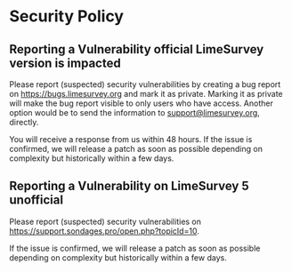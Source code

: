 # Security Policy

## Reporting a Vulnerability official LimeSurvey version is impacted

Please report (suspected) security vulnerabilities by creating a bug report on https://bugs.limesurvey.org and mark it as private. Marking it as private will make the bug report visible to only users who have access. Another option would be to send the information to support@limesurvey.org, directly.

You will receive a response from us within 48 hours. If the issue is confirmed, we will release a patch as soon as possible depending on complexity but historically within a few days.

## Reporting a Vulnerability on LimeSurvey 5 unofficial

Please report (suspected) security vulnerabilities on https://support.sondages.pro/open.php?topicId=10.

If the issue is confirmed, we will release a patch as soon as possible depending on complexity but historically within a few days.
